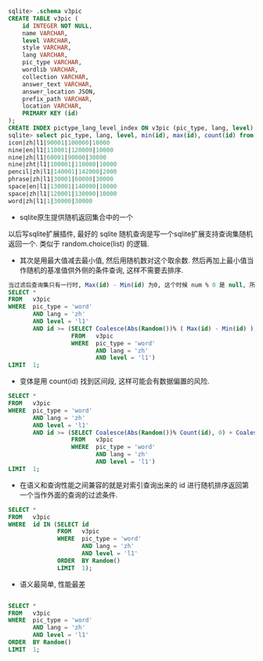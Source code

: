 ```sql
sqlite> .schema v3pic
CREATE TABLE v3pic (
	id INTEGER NOT NULL, 
	name VARCHAR, 
	level VARCHAR, 
	style VARCHAR, 
	lang VARCHAR, 
	pic_type VARCHAR, 
	wordlib VARCHAR, 
	collection VARCHAR, 
	answer_text VARCHAR, 
	answer_location JSON, 
	prefix_path VARCHAR, 
	location VARCHAR, 
	PRIMARY KEY (id)
);
CREATE INDEX pictype_lang_level_index ON v3pic (pic_type, lang, level);
sqlite> select pic_type, lang, level, min(id), max(id), count(id) from v3pic group by 1,2,3;
icon|zh|l1|90001|100000|10000
nine|en|l1|110001|120000|10000
nine|zh|l1|60001|90000|30000
nine|zht|l1|100001|110000|10000
pencil|zh|l1|140001|142000|2000
phrase|zh|l1|30001|60000|30000
space|en|l1|130001|140000|10000
space|zh|l1|120001|130000|10000
word|zh|l1|1|30000|30000

```



- sqlite原生提供随机返回集合中的一个

以后写sqlite扩展插件, 最好的 sqlite 随机查询是写一个sqlite扩展支持查询集随机返回一个. 类似于 random.choice(list) 的逻辑.


- 其次是用最大值减去最小值, 然后用随机数对这个取余数. 然后再加上最小值当作随机的基准值供外侧的条件查询, 这样不需要去排序.

```sql
当过滤后查询集只有一行时, Max(id) - Min(id) 为0, 这个时候 num % 0 是 null, 所以需要coalesce来返回第一个非null的数字用于兜底.
SELECT * 
FROM   v3pic 
WHERE  pic_type = 'word' 
       AND lang = 'zh' 
       AND level = 'l1' 
       AND id >= (SELECT Coalesce(Abs(Random())% ( Max(id) - Min(id) ), 0) + Coalesce(Min(id), 0) 
                  FROM   v3pic 
                  WHERE  pic_type = 'word' 
                         AND lang = 'zh' 
                         AND level = 'l1') 
LIMIT  1; 
```

- 变体是用 count(id) 找到区间段, 这样可能会有数据偏置的风险.

```sql
SELECT * 
FROM   v3pic 
WHERE  pic_type = 'word' 
       AND lang = 'zh' 
       AND level = 'l1' 
       AND id >= (SELECT Coalesce(Abs(Random())% Count(id), 0) + Coalesce(Min(id), 0)
                  FROM   v3pic 
                  WHERE  pic_type = 'word' 
                         AND lang = 'zh' 
                         AND level = 'l1') 
LIMIT  1; 
```

- 在语义和查询性能之间兼容的就是对索引查询出来的 id 进行随机排序返回第一个当作外面的查询的过滤条件.


```sql
SELECT * 
FROM   v3pic 
WHERE  id IN (SELECT id 
              FROM   v3pic 
              WHERE  pic_type = 'word' 
                     AND lang = 'zh' 
                     AND level = 'l1' 
              ORDER  BY Random() 
              LIMIT  1); 
```

- 语义最简单, 性能最差

```sql

SELECT * 
FROM   v3pic 
WHERE  pic_type = 'word' 
       AND lang = 'zh' 
       AND level = 'l1' 
ORDER  BY Random() 
LIMIT  1; 
```